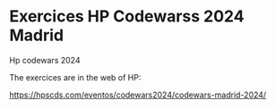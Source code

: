 # Exercices HP Codewarss 2024 Madrid
Hp codewars 2024 


The exercices are in the web of HP:


https://hpscds.com/eventos/codewars2024/codewars-madrid-2024/



